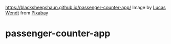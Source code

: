 https://blacksheepshaun.github.io/passenger-counter-app/
Image by <a href="https://pixabay.com/users/lucasgeorgewendt-15638399/?utm_source=link-attribution&amp;utm_medium=referral&amp;utm_campaign=image&amp;utm_content=5212125">Lucas Wendt</a> from <a href="https://pixabay.com/?utm_source=link-attribution&amp;utm_medium=referral&amp;utm_campaign=image&amp;utm_content=5212125">Pixabay</a>
# passenger-counter-app
